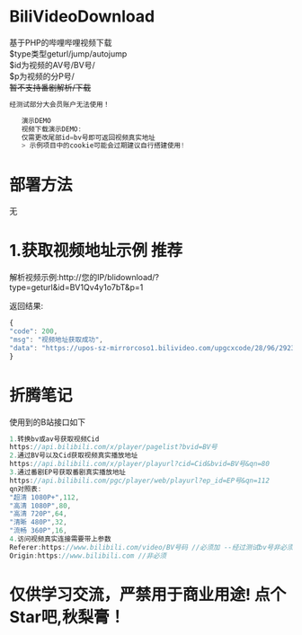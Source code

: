 # BiliVideoDownload
> 
基于PHP的哔哩哔哩视频下载<br>
$type类型geturl/jump/autojump<br>
$id为视频的AV号/BV号/<br>
$p为视频的分P号/<br>
~~暂不支持番剧解析/下载<br>~~

```javascript
经测试部分大会员账户无法使用！

```


```javascript
   演示DEMO 
   视频下载演示DEMO:
   仅需更改尾部id=bv号即可返回视频真实地址
   > 示例项目中的cookie可能会过期建议自行搭建使用!
```


# 部署方法
> 
无<br>


# 1.获取视频地址示例 推荐
>  
解析视频示例:http://您的IP/blidownload/?type=geturl&id=BV1Qv4y1o7bT&p=1<br>

返回结果:<br>

```javascript
{
"code": 200,
"msg": "视频地址获取成功",
"data": "https://upos-sz-mirrorcoso1.bilivideo.com/upgcxcode/28/96/292329628/292329628_nb2-1-32.flv?e=ig8euxZM2rNcNbNM7WdVhoMg7wUVhwdEto8g5X10ugNcXBlqNxHxNEVE5XREto8KqJZHUa6m5J0SqE85tZvEuENvNo8g2ENvNo8i8o859r1qXg8xNEVE5XREto8GuFGv2U7SuxI72X6fTr859r1qXg8gNEVE5XREto8z5JZC2X2gkX5L5F1eTX1jkXlsTXHeux_f2o859IB_&uipk=5&nbs=1&deadline=1614334765&gen=playurlv2&os=coso1bv&oi=3729533076&trid=f08874a409264862a24795c07d0a5cccu&platform=pc&upsig=b2ab93c04ef89db92a4fec2103cf787e&uparams=e,uipk,nbs,deadline,gen,os,oi,trid,platform&mid=0&orderid=0,3&agrr=1&logo=80000000"
}
```

# 折腾笔记

使用到的B站接口如下<br>

```javascript
1.转换bv或av号获取视频Cid
https://api.bilibili.com/x/player/pagelist?bvid=BV号
2.通过BV号以及Cid获取视频真实播放地址
https://api.bilibili.com/x/player/playurl?cid=Cid&bvid=BV号&qn=80
3.通过番剧EP号获取番剧真实播放地址
https://api.bilibili.com/pgc/player/web/playurl?ep_id=EP号&qn=112
qn对照表:
"超清 1080P+",112,
"高清 1080P",80,
"高清 720P",64,
"清晰 480P",32,
"流畅 360P",16,
4.访问视频真实连接需要带上参数
Referer:https://www.bilibili.com/video/BV号码 //必须加 --经过测试bv号非必须
Origin:https://www.bilibili.com //非必须
```

# 仅供学习交流，严禁用于商业用途! 点个Star吧,秋梨膏！

